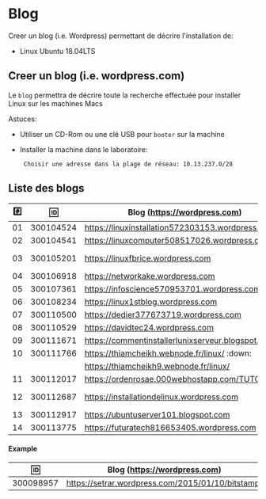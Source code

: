 
# Blog


Creer un blog (i.e. Wordpress) permettant de décrire l'installation de:

* Linux Ubuntu 18.04LTS

## Creer un blog (i.e. wordpress.com)

Le `blog` permettra de décrire toute la recherche effectuée pour installer Linux sur les machines Macs

Astuces: 

* Utiliser un CD-Rom ou une clé USB pour `booter` sur la machine

* Installer la machine dans le laboratoire:

       Choisir une adresse dans la plage de réseau: 10.13.237.0/28
       
## Liste des blogs

|:hash:| :id:      |   Blog (https://wordpress.com)                                 | Serveur      |
|------|-----------|----------------------------------------------------------------|--------------|
| 01   | 300104524 | https://linuxinstallation572303153.wordpress.com               | 10.13.237.19 |
| 02   | 300104541 | https://linuxcomputer508517026.wordpress.com                   | 10.13.237.41 |       
| 03   | 300105201 | https://linuxfbrice.wordpress.com                              | 10.13.237.78 :warning: |
| 04   | 300106918 | https://networkake.wordpress.com                               | 10.13.237.18 |
| 05   | 300107361 | https://infoscience570953701.wordpress.com                     | 10.13.237.99 |
| 06   | 300108234 | https://linux1stblog.wordpress.com                             | 10.13.237.55 |
| 07   | 300110500 | https://dedier377673719.wordpress.com                          | 10.13.237.75 |
| 08   | 300110529 | https://davidtec24.wordpress.com                               | 10.13.237.80 |
| 09   | 300111671 | https://commentinstallerlunixserveur.blogspot.com              | 10.13.237.63 |
| 10   | 300111766 | https://thiamcheikh.webnode.fr/linux/  :down:                  | 10.13.237.66 |
|      |           | https://thiamcheikh9.webnode.fr/linux/                         |              |
| 11   | 300112017 | https://ordenrosae.000webhostapp.com/TUTORIELS/                | 10.13.237.60 |
| 12   | 300112687 | https://installationdelinux.wordpress.com                      | 10.13.237.87 :warning: |
| 13   | 300112917 | https://ubuntuserver101.blogspot.com                           | 10.13.237.79 |
| 14   | 300113775 | https://futuratech816653405.wordpress.com                      | 10.13.237.77 |

#### Example

| :id:      |   Blog (https://wordpress.com)                          |
|-----------|---------------------------------------------------------|
| 300098957 | https://setrar.wordpress.com/2015/01/10/bitstamp/       | 


